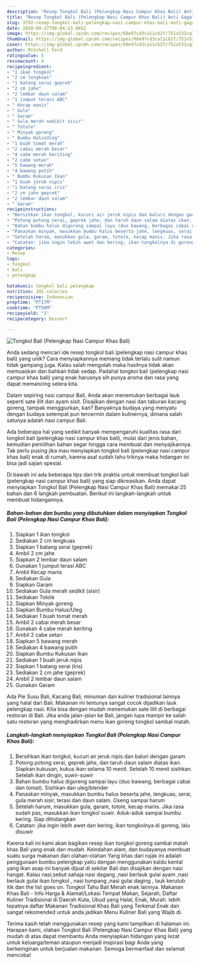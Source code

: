 ```yaml
---
description: "Resep Tongkol Bali (Pelengkap Nasi Campur Khas Bali) Anti Gagal"
title: "Resep Tongkol Bali (Pelengkap Nasi Campur Khas Bali) Anti Gagal"
slug: 3792-resep-tongkol-bali-pelengkap-nasi-campur-khas-bali-anti-gagal
date: 2020-09-27T08:04:13.065Z
image: https://img-global.cpcdn.com/recipes/68e97cd3ca11cb2f/751x532cq70/tongkol-bali-pelengkap-nasi-campur-khas-bali-foto-resep-utama.jpg
thumbnail: https://img-global.cpcdn.com/recipes/68e97cd3ca11cb2f/751x532cq70/tongkol-bali-pelengkap-nasi-campur-khas-bali-foto-resep-utama.jpg
cover: https://img-global.cpcdn.com/recipes/68e97cd3ca11cb2f/751x532cq70/tongkol-bali-pelengkap-nasi-campur-khas-bali-foto-resep-utama.jpg
author: Mitchell Ford
ratingvalue: 5
reviewcount: 4
recipeingredient:
- "1 ikan tongkol"
- "2 cm lengkuas"
- "1 batang serai geprek"
- "2 cm jahe"
- "2 lembar daun salam"
- "1 jumput terasi ABC"
- " Kecap manis"
- " Gula"
- " Garam"
- " Gula merah sedikit sisir"
- " Totole"
- " Minyak goreng"
- " Bumbu HalusUleg"
- "1 buah tomat merah"
- "2 cabai merah besar"
- "4 cabe merah keriting"
- "2 cabe setan"
- "5 bawang merah"
- "4 bawang putih"
- " Bumbu Kukusan Ikan"
- "1 buah jeruk nipis"
- "1 batang serai iris"
- "2 cm jahe geprek"
- "2 lembar daun salam"
- " Garam"
recipeinstructions:
- "Bersihkan ikan tongkol, kucuri air jeruk nipis dan baluri dengan garam"
- "Potong potong serai, geprek jahe, dan taruh daun salam diatas ikan. Siapkan kukusan, kukus ikan selama 10 menit. Setelah 10 menit sisihkan. Setelah ikan dingin, suwir-suwir"
- "Bahan bumbu halus digoreng sampai layu (duo bawang, berbagai cabai dan tomat). Sisihkan dan uleg/blender"
- "Panaskan minyak, masukkan bumbu halus beserta jahe, lengkuas, serai, gula merah sisir, terasi dan daun salam. Oseng sampai harum"
- "Setelah harum, masukkan gula, garam, totole, kecap manis. Jika rasa sudah pas, masukkan ikan tongkol suwir. Aduk-aduk sampai bumbu kering. Siap dihidangkan"
- "Catatan: jika ingin lebih awet dan kering, ikan tongkolnya di goreng, lalu disuwir"
categories:
- Resep
tags:
- tongkol
- bali
- pelengkap

katakunci: tongkol bali pelengkap 
nutrition: 101 calories
recipecuisine: Indonesian
preptime: "PT17M"
cooktime: "PT56M"
recipeyield: "1"
recipecategory: Dessert

---
```



![Tongkol Bali (Pelengkap Nasi Campur Khas Bali)](https://img-global.cpcdn.com/recipes/68e97cd3ca11cb2f/751x532cq70/tongkol-bali-pelengkap-nasi-campur-khas-bali-foto-resep-utama.jpg)

Anda sedang mencari ide resep tongkol bali (pelengkap nasi campur khas bali) yang unik? Cara menyiapkannya memang tidak terlalu sulit namun tidak gampang juga. Kalau salah mengolah maka hasilnya tidak akan memuaskan dan bahkan tidak sedap. Padahal tongkol bali (pelengkap nasi campur khas bali) yang enak harusnya sih punya aroma dan rasa yang dapat memancing selera kita.

Dalam sepiring nasi campur Bali, Anda akan menemukan berbagai lauk seperti sate lilit dan ayam sisit. Disajikan dengan nasi dan taburan kacang goreng, tampak menggiurkan, kan? Banyaknya budaya yang menyatu dengan budaya setempat pun tercermin dalam kulinernya, dimana salah satunya adalah nasi campur Bali.

Ada beberapa hal yang sedikit banyak mempengaruhi kualitas rasa dari tongkol bali (pelengkap nasi campur khas bali), mulai dari jenis bahan, kemudian pemilihan bahan segar hingga cara membuat dan menyajikannya. Tak perlu pusing jika mau menyiapkan tongkol bali (pelengkap nasi campur khas bali) enak di rumah, karena asal sudah tahu triknya maka hidangan ini bisa jadi sajian spesial.


Di bawah ini ada beberapa tips dan trik praktis untuk membuat tongkol bali (pelengkap nasi campur khas bali) yang siap dikreasikan. Anda dapat menyiapkan Tongkol Bali (Pelengkap Nasi Campur Khas Bali) memakai 25 bahan dan 6 langkah pembuatan. Berikut ini langkah-langkah untuk membuat hidangannya.

<!--inarticleads1-->

##### Bahan-bahan dan bumbu yang dibutuhkan dalam menyiapkan Tongkol Bali (Pelengkap Nasi Campur Khas Bali):

1. Siapkan 1 ikan tongkol
1. Sediakan 2 cm lengkuas
1. Siapkan 1 batang serai (geprek)
1. Ambil 2 cm jahe
1. Siapkan 2 lembar daun salam
1. Gunakan 1 jumput terasi ABC
1. Ambil  Kecap manis
1. Sediakan  Gula
1. Siapkan  Garam
1. Sediakan  Gula merah sedikit (sisir)
1. Sediakan  Totole
1. Siapkan  Minyak goreng
1. Siapkan  Bumbu Halus/Uleg
1. Sediakan 1 buah tomat merah
1. Ambil 2 cabai merah besar
1. Gunakan 4 cabe merah keriting
1. Ambil 2 cabe setan
1. Siapkan 5 bawang merah
1. Sediakan 4 bawang putih
1. Siapkan  Bumbu Kukusan Ikan
1. Sediakan 1 buah jeruk nipis
1. Siapkan 1 batang serai (iris)
1. Sediakan 2 cm jahe (geprek)
1. Ambil 2 lembar daun salam
1. Gunakan  Garam


Ada Pie Susu Bali, Kacang Bali, minuman dan kuliner tradisional lainnya yang halal dari Bali. Makanan ini tentunya sangat cocok dijadikan lauk pelengkap nasi. Kita bisa dengan mudah menemukan sate lilit di berbagai restoran di Bali. Jika anda jalan-jalan ke Bali, jangan lupa mampir ke salah satu restoran yang menghadirkan menu ikan goreng tongkol sambal matah. 

<!--inarticleads2-->

##### Langkah-langkah menyiapkan Tongkol Bali (Pelengkap Nasi Campur Khas Bali):

1. Bersihkan ikan tongkol, kucuri air jeruk nipis dan baluri dengan garam
1. Potong potong serai, geprek jahe, dan taruh daun salam diatas ikan. Siapkan kukusan, kukus ikan selama 10 menit. Setelah 10 menit sisihkan. Setelah ikan dingin, suwir-suwir
1. Bahan bumbu halus digoreng sampai layu (duo bawang, berbagai cabai dan tomat). Sisihkan dan uleg/blender
1. Panaskan minyak, masukkan bumbu halus beserta jahe, lengkuas, serai, gula merah sisir, terasi dan daun salam. Oseng sampai harum
1. Setelah harum, masukkan gula, garam, totole, kecap manis. Jika rasa sudah pas, masukkan ikan tongkol suwir. Aduk-aduk sampai bumbu kering. Siap dihidangkan
1. Catatan: jika ingin lebih awet dan kering, ikan tongkolnya di goreng, lalu disuwir


Karena kali ini kami akan bagikan resep ikan tongkol goreng sambal matah khas Bali yang enak dan mudah. Keindahan alam, dan budayanya membuat suatu surga makanan dari olahan-olahan Yang khas dari rujak ini adalah penggunaan bumbu pelengkap yaitu dengan menggunakan kaldu kental yang Ikan asap ini banyak dijual di sekitar Bali dan disajikan dengan nasi hangat. Kalau nasi,sebut sahaja nasi dagang ,nasi berlauk gulai ayam ,nasi berlauk gulai ikan tongkol , nasi tumpang ,nasi gulai daging , lauk kerutub itik dan the list goes on. Tongkol Tahu Bali Merah enak lainnya. Makanan Khas Bali - Info Harga &amp; Alamat/Lokasi Tempat Makan, Sejarah, Daftar Kuliner Tradisional di Daerah Kuta, Ubud yang Halal, Enak, Murah. lebih tepatnya daftar Makanan Tradisional Khas Bali yang Terkenal Enak dan sangat rekomended untuk anda jadikan Menu Kuliner Bali yang Wajib di. 

Terima kasih telah menggunakan resep yang kami tampilkan di halaman ini. Harapan kami, olahan Tongkol Bali (Pelengkap Nasi Campur Khas Bali) yang mudah di atas dapat membantu Anda menyiapkan hidangan yang lezat untuk keluarga/teman ataupun menjadi inspirasi bagi Anda yang berkeinginan untuk berjualan makanan. Semoga bermanfaat dan selamat mencoba!
